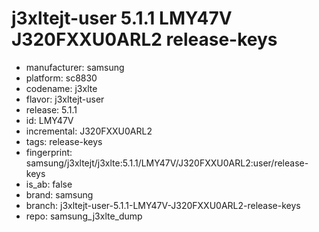 # j3xltejt-user 5.1.1 LMY47V J320FXXU0ARL2 release-keys
- manufacturer: samsung
- platform: sc8830
- codename: j3xlte
- flavor: j3xltejt-user
- release: 5.1.1
- id: LMY47V
- incremental: J320FXXU0ARL2
- tags: release-keys
- fingerprint: samsung/j3xltejt/j3xlte:5.1.1/LMY47V/J320FXXU0ARL2:user/release-keys
- is_ab: false
- brand: samsung
- branch: j3xltejt-user-5.1.1-LMY47V-J320FXXU0ARL2-release-keys
- repo: samsung_j3xlte_dump
